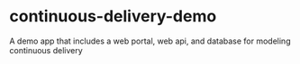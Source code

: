 # continuous-delivery-demo
A demo app that includes a web portal, web api, and database for modeling continuous delivery
